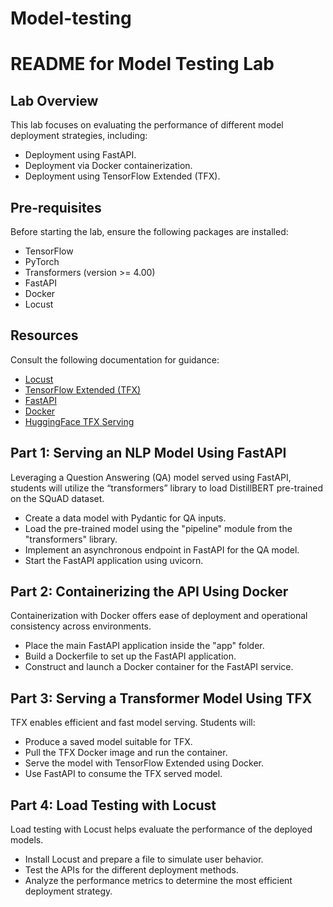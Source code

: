 # Model-testing
# README for Model Testing Lab

## Lab Overview

This lab focuses on evaluating the performance of different model deployment strategies, including:

- Deployment using FastAPI.
- Deployment via Docker containerization.
- Deployment using TensorFlow Extended (TFX).


## Pre-requisites

Before starting the lab, ensure the following packages are installed:

- TensorFlow
- PyTorch
- Transformers (version >= 4.00)
- FastAPI
- Docker
- Locust

## Resources

Consult the following documentation for guidance:

- [Locust](https://docs.locust.io)
- [TensorFlow Extended (TFX)](https://www.tensorflow.org/tfx/guide)
- [FastAPI](https://fastapi.tiangolo.com)
- [Docker](https://docs.docker.com)
- [HuggingFace TFX Serving](https://huggingface.co/blog/tf-serving)

## Part 1: Serving an NLP Model Using FastAPI

Leveraging a Question Answering (QA) model served using FastAPI, students will utilize the “transformers” library to load DistillBERT pre-trained on the SQuAD dataset.

- Create a data model with Pydantic for QA inputs.
- Load the pre-trained model using the "pipeline" module from the "transformers" library.
- Implement an asynchronous endpoint in FastAPI for the QA model.
- Start the FastAPI application using uvicorn.

## Part 2: Containerizing the API Using Docker

Containerization with Docker offers ease of deployment and operational consistency across environments.

- Place the main FastAPI application inside the "app" folder.
- Build a Dockerfile to set up the FastAPI application.
- Construct and launch a Docker container for the FastAPI service.

## Part 3: Serving a Transformer Model Using TFX

TFX enables efficient and fast model serving. Students will:

- Produce a saved model suitable for TFX.
- Pull the TFX Docker image and run the container.
- Serve the model with TensorFlow Extended using Docker.
- Use FastAPI to consume the TFX served model.

## Part 4: Load Testing with Locust

Load testing with Locust helps evaluate the performance of the deployed models.

- Install Locust and prepare a file to simulate user behavior.
- Test the APIs for the different deployment methods.
- Analyze the performance metrics to determine the most efficient deployment strategy.
